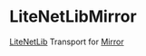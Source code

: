 # LiteNetLibMirror

[LiteNetLib](https://github.com/RevenantX/LiteNetLib) Transport for [Mirror](https://github.com/vis2k/Mirror)

